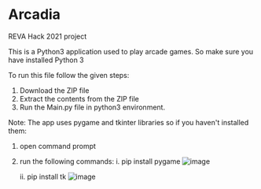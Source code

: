 # Arcadia
REVA Hack 2021 project

This is a Python3 application used to play arcade games. So make sure you have installed Python 3

To run this file follow the given steps:
1. Download the ZIP file
2. Extract the contents from the ZIP file
3. Run the Main.py file in python3 environment.

Note: The app uses pygame and tkinter libraries so if you haven't installed them:
1. open command prompt
2. run the following commands:
    i. pip install pygame
    ![image](https://user-images.githubusercontent.com/83565800/141423659-a2bfaefc-b9b2-42ba-a769-b43b8c2128dd.png)
    
    ii. pip install tk
    ![image](https://user-images.githubusercontent.com/83565800/141423800-1523e1dc-2cf1-4216-ac96-a625243062f4.png)
    
